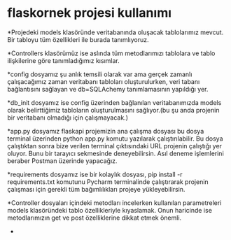 # flaskornek projesi kullanımı
*Projedeki models klasöründe veritabanında oluşacak tablolarımız mevcut. Bir tabloyu tüm özellikleri ile burada tanımlıyoruz.

*Controllers klasörümüz ise aslında tüm metodlarımızı tablolara ve tablo ilişkilerine göre tanımladığımız kısımlar.

*config dosyamız şu anlık temsili olarak var ama gerçek zamanlı çalışacağımız zaman veritabanı tabloları oluşturulurken, veri tabanı bağlantısını sağlayan ve db=SQLAchemy tanımlamasının yapıldığı yer.

*db_init dosyamız ise config üzerinden bağlanılan veritabanımızda models olarak belirttiğimiz tabloların oluşturulmasını sağlıyor.(bu şu anda projenin bir veritabanı olmadığı için çalışmayacak.)

*app.py dosyamız flaskapi projemizin ana çalışma dosyası bu dosya terminal üzerinden python app.py komutu yazılarak çalıştırılabilir. Bu dosya çalıştıktan sonra bize verilen terminal çıktısındaki URL projenin çalıştığı yer oluyor. Bunu bir tarayıcı sekmesinde deneyebilirsin. Asıl deneme işlemlerini beraber Postman üzerinde yapacağız.

*requirements dosyamız ise bir kolaylık dosyası, pip install -r requirements.txt komutunu Pycharm terminalinde çalıştırarak projenin çalışması için gerekli tüm bağımlılıkları projeye yükleyebilirsin.

*Controller dosyaları içindeki metodları incelerken kullanılan parametreleri models klasöründeki tablo özellikleriyle kıyaslamak. Onun haricinde ise metodlarımızın get ve post özelliklerine dikkat etmek önemli.

*
